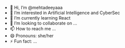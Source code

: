 - 👋 Hi, I’m @mehtadeeyaaa
- 👀 I’m interested in Artificial Intelligence and CyberSec
- 🌱 I’m currently learning React
- 💞️ I’m looking to collaborate on ...
- 📫 How to reach me ...
- 😄 Pronouns: she/her 
- ⚡ Fun fact: ...

<!---
mehtadeeyaaa/mehtadeeyaaa is a ✨ special ✨ repository because its `README.md` (this file) appears on your GitHub profile.
You can click the Preview link to take a look at your changes.
--->
